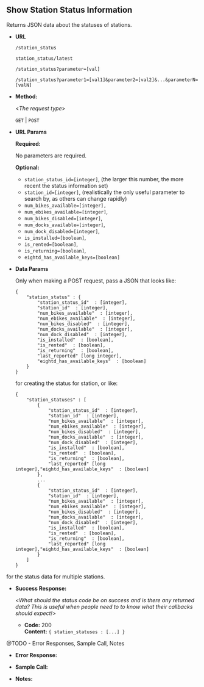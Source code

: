 **Show Station Status Information**
----
  Returns JSON data about the statuses of stations.

* **URL**

  `/station_status`

  `station_status/latest`

  `/station_status?parameter=[val]`
  
  `/station_status?parameter1=[val1]&parameter2=[val2]&...&parameterN=[valN]`

* **Method:**
  
  <_The request type_>

  `GET` | `POST`
  
*  **URL Params**

   **Required:**
 
   No parameters are required.

   **Optional:**

    - `station_status_id=[integer]`, (the larger this number, the more recent the status information set)
    - `station_id=[integer]`, (realistically the only useful parameter to search by, as others can change rapidly)
    - `num_bikes_available=[integer],`
    - `num_ebikes_available=[integer]`,
    - `num_bikes_disabled=[integer]`,
    - `num_docks_available=[integer]`,
    - `num_dock_disabled=[integer]`,
    - `is_installed=[boolean]`,
    - `is_rented=[boolean]`,
    - `is_returning=[boolean]`,
    <!-- (- `last_reported datetime=[long integer]`,)-->
    - `eightd_has_available_keys=[boolean]`

* **Data Params**

  Only when making a POST request, pass a JSON that looks like:

  ```
  {
      "station_status" : {
          "station_status_id"  : [integer],
          "station_id"  : [integer],
          "num_bikes_available"  : [integer],
          "num_ebikes_available"  : [integer],
          "num_bikes_disabled"  : [integer],
          "num_docks_available"  : [integer],
          "num_dock_disabled"  : [integer],
          "is_installed"  : [boolean],
          "is_rented"  : [boolean],
          "is_returning"  : [boolean],
          "last_reported" [long integer],
          "eightd_has_available_keys"  : [boolean]
      }
  }
  ```

  for creating the status for station, or like:

  ```
  {
      "station_statuses" : [
          {
              "station_status_id"  : [integer],
              "station_id"  : [integer],
              "num_bikes_available"  : [integer],
              "num_ebikes_available"  : [integer],
              "num_bikes_disabled"  : [integer],
              "num_docks_available"  : [integer],
              "num_dock_disabled"  : [integer],
              "is_installed"  : [boolean],
              "is_rented"  : [boolean],
              "is_returning"  : [boolean],
              "last_reported" [long integer],"eightd_has_available_keys"  : [boolean]
          },
          ...
          {
              "station_status_id"  : [integer],
              "station_id"  : [integer],
              "num_bikes_available"  : [integer],
              "num_ebikes_available"  : [integer],
              "num_bikes_disabled"  : [integer],
              "num_docks_available"  : [integer],
              "num_dock_disabled"  : [integer],
              "is_installed"  : [boolean],
              "is_rented"  : [boolean],
              "is_returning"  : [boolean],
              "last_reported" [long integer],"eightd_has_available_keys"  : [boolean]
          }
      ]
  }
  ```

for the status data for multiple stations.


* **Success Response:**
  
  <_What should the status code be on success and is there any returned data? This is useful when people need to to know what their callbacks should expect!_>

  * **Code:** 200 <br />
    **Content:** `{ station_statuses : [...] }`
 
@TODO - Error Responses, Sample Call, Notes

* **Error Response:**
<!--
  <_Most endpoints will have many ways they can fail. From unauthorized access, to wrongful parameters etc. All of those should be liste d here. It might seem repetitive, but it helps prevent assumptions from being made where they should be._>

  * **Code:** 401 UNAUTHORIZED <br />
    **Content:** `{ error : "Log in" }`

  OR

  * **Code:** 422 UNPROCESSABLE ENTRY <br />
    **Content:** `{ error : "Email Invalid" }` -->

* **Sample Call:**

<!-- <_Just a sample call to your endpoint in a runnable format ($.ajax call or a curl request) - this makes life easier and more predictable._>  -->

* **Notes:**

 <!-- <_This is where all uncertainties, commentary, discussion etc. can go. I recommend timestamping and identifying oneself when leaving comments here._>  -->